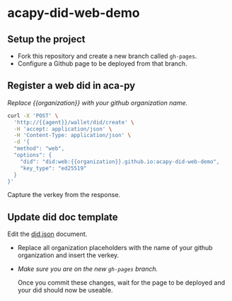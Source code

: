 # acapy-did-web-demo

## Setup the project

- Fork this repository and create a new branch called `gh-pages`.
- Configure a Github page to be deployed from that branch.

## Register a web did in aca-py
*Replace {{organization}} with your github organization name.*
```bash
curl -X 'POST' \
  'http://{{agent}}/wallet/did/create' \
  -H 'accept: application/json' \
  -H 'Content-Type: application/json' \
  -d '{
  "method": "web",
  "options": {
    "did": "did:web:{{organization}}.github.io:acapy-did-web-demo",
    "key_type": "ed25519"
  }
}'
```
Capture the verkey from the response.

## Update did doc template

Edit the [did.json](did.json) document. 
- Replace all organization placeholders with the name of your github organization and insert the verkey.
- *Make sure you are on the new `gh-pages` branch.*

  Once you commit these changes, wait for the page to be deployed and your did should now be useable.
